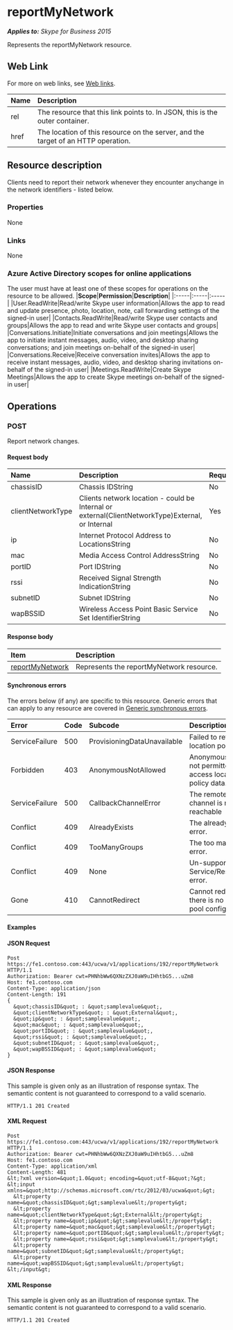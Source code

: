 # reportMyNetwork

 _**Applies to:** Skype for Business 2015_


Represents the reportMyNetwork resource.
            

## Web Link
<a name = "sectionSection0"> </a>

For more on web links, see [Web links](WebLinks.md).


|**Name**|**Description**|
|:-----|:-----|
|rel|The resource that this link points to. In JSON, this is the outer container.|
|href|The location of this resource on the server, and the target of an HTTP operation.|

## Resource description
<a name = "sectionSection1"> </a>

Clients need to report their network whenever they encounter anychange in the network identifiers - listed below.

### Properties



None

### Links



None

### Azure Active Directory scopes for online applications



The user must have at least one of these scopes for operations on the resource to be allowed.
|**Scope**|**Permission**|**Description**|
|:-----|:-----|:-----|
|User.ReadWrite|Read/write Skype user information|Allows the app to read and update presence, photo, location, note, call forwarding settings of the signed-in user|
|Contacts.ReadWrite|Read/write Skype user contacts and groups|Allows the app to read and write Skype user contacts and groups|
|Conversations.Initiate|Initiate conversations and join meetings|Allows the app to initiate instant messages, audio, video, and desktop sharing conversations; and join meetings on-behalf of the signed-in user|
|Conversations.Receive|Receive conversation invites|Allows the app to receive instant messages, audio, video, and desktop sharing invitations on-behalf of the signed-in user|
|Meetings.ReadWrite|Create Skype Meetings|Allows the app to create Skype meetings on-behalf of the signed-in user|

## Operations



<a name="sectionSection2"></a>

### POST




Report network changes.

#### Request body




|**Name**|**Description**|**Required?**|
|:-----|:-----|:-----|
|chassisID|Chassis IDString|No|
|clientNetworkType|Clients network location - could be Internal or external(ClientNetworkType)External, or Internal|Yes|
|ip|Internet Protocol Address to LocationsString|No|
|mac|Media Access Control AddressString|No|
|portID|Port IDString|No|
|rssi|Received Signal Strength IndicationString|No|
|subnetID|Subnet IDString|No|
|wapBSSID|Wireless Access Point Basic Service Set IdentifierString|No|

#### Response body



|**Item**|**Description**|
|:-----|:-----|
|[reportMyNetwork](ReportMyNetwork_ref.md)|Represents the reportMyNetwork resource.|

#### Synchronous errors



The errors below (if any) are specific to this resource. Generic errors that can apply to any resource are covered in [Generic synchronous errors](GenericSynchronousErrors.md).

|**Error**|**Code**|**Subcode**|**Description**|
|:-----|:-----|:-----|:-----|
|ServiceFailure|500|ProvisioningDataUnavailable|Failed to retrieve location policy data.|
|Forbidden|403|AnonymousNotAllowed|Anonymous users are not permitted to access location policy data.|
|ServiceFailure|500|CallbackChannelError|The remote event channel is not reachable|
|Conflict|409|AlreadyExists|The already exists error.|
|Conflict|409|TooManyGroups|The too many groups error.|
|Conflict|409|None|Un-supported Service/Resource/API error.|
|Gone|410|CannotRedirect|Cannot redirect since there is no back up pool configured.|

#### Examples




#### JSON Request




```
Post https://fe1.contoso.com:443/ucwa/v1/applications/192/reportMyNetwork HTTP/1.1
Authorization: Bearer cwt=PHNhbWw6QXNzZXJ0aW9uIHhtbG5...uZm8
Host: fe1.contoso.com
Content-Type: application/json
Content-Length: 191
{
  &quot;chassisID&quot; : &quot;samplevalue&quot;,
  &quot;clientNetworkType&quot; : &quot;External&quot;,
  &quot;ip&quot; : &quot;samplevalue&quot;,
  &quot;mac&quot; : &quot;samplevalue&quot;,
  &quot;portID&quot; : &quot;samplevalue&quot;,
  &quot;rssi&quot; : &quot;samplevalue&quot;,
  &quot;subnetID&quot; : &quot;samplevalue&quot;,
  &quot;wapBSSID&quot; : &quot;samplevalue&quot;
}
```


#### JSON Response



This sample is given only as an illustration of response syntax. The semantic content is not guaranteed to correspond to a valid scenario.
```
HTTP/1.1 201 Created

```


#### XML Request




```
Post https://fe1.contoso.com:443/ucwa/v1/applications/192/reportMyNetwork HTTP/1.1
Authorization: Bearer cwt=PHNhbWw6QXNzZXJ0aW9uIHhtbG5...uZm8
Host: fe1.contoso.com
Content-Type: application/xml
Content-Length: 481
&lt;?xml version=&quot;1.0&quot; encoding=&quot;utf-8&quot;?&gt;
&lt;input xmlns=&quot;http://schemas.microsoft.com/rtc/2012/03/ucwa&quot;&gt;
  &lt;property name=&quot;chassisID&quot;&gt;samplevalue&lt;/property&gt;
  &lt;property name=&quot;clientNetworkType&quot;&gt;External&lt;/property&gt;
  &lt;property name=&quot;ip&quot;&gt;samplevalue&lt;/property&gt;
  &lt;property name=&quot;mac&quot;&gt;samplevalue&lt;/property&gt;
  &lt;property name=&quot;portID&quot;&gt;samplevalue&lt;/property&gt;
  &lt;property name=&quot;rssi&quot;&gt;samplevalue&lt;/property&gt;
  &lt;property name=&quot;subnetID&quot;&gt;samplevalue&lt;/property&gt;
  &lt;property name=&quot;wapBSSID&quot;&gt;samplevalue&lt;/property&gt;
&lt;/input&gt;
```


#### XML Response



This sample is given only as an illustration of response syntax. The semantic content is not guaranteed to correspond to a valid scenario.
```
HTTP/1.1 201 Created

```


